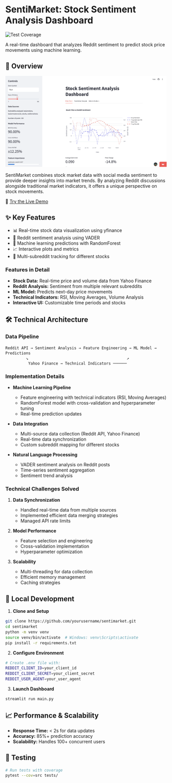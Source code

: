 # SentiMarket: Stock Sentiment Analysis Dashboard
![Test Coverage](https://img.shields.io/badge/coverage-96%25-brightgreen.svg)

A real-time dashboard that analyzes Reddit sentiment to predict stock price movements using machine learning.

## 🎯 Overview

![SentiMarket Demo](assets/images/demo.png)

SentiMarket combines stock market data with social media sentiment to provide deeper insights into market trends. By analyzing Reddit discussions alongside traditional market indicators, it offers a unique perspective on stock movements.

🔴 [Try the Live Demo](https://sentimarket.streamlit.app)


## ✨ Key Features

- 📊 Real-time stock data visualization using yfinance
- 🤖 Reddit sentiment analysis using VADER
- 🔮 Machine learning predictions with RandomForest
- 📈 Interactive plots and metrics
- 🔄 Multi-subreddit tracking for different stocks

### Features in Detail

- **Stock Data:** Real-time price and volume data from Yahoo Finance
- **Reddit Analysis:** Sentiment from multiple relevant subreddits
- **ML Model:** Predicts next-day price movements
- **Technical Indicators:** RSI, Moving Averages, Volume Analysis
- **Interactive UI:** Customizable time periods and stocks

## 🛠️ Technical Architecture

### Data Pipeline
```
Reddit API → Sentiment Analysis → Feature Engineering → ML Model → Predictions
         ↘                                           ↗
          Yahoo Finance → Technical Indicators ──────
```

### Implementation Details

- **Machine Learning Pipeline**
  - Feature engineering with technical indicators (RSI, Moving Averages)
  - RandomForest model with cross-validation and hyperparameter tuning
  - Real-time prediction updates

- **Data Integration**
  - Multi-source data collection (Reddit API, Yahoo Finance)
  - Real-time data synchronization
  - Custom subreddit mapping for different stocks

- **Natural Language Processing**
  - VADER sentiment analysis on Reddit posts
  - Time-series sentiment aggregation
  - Sentiment trend analysis

### Technical Challenges Solved

1. **Data Synchronization**
   - Handled real-time data from multiple sources
   - Implemented efficient data merging strategies
   - Managed API rate limits

2. **Model Performance**
   - Feature selection and engineering
   - Cross-validation implementation
   - Hyperparameter optimization

3. **Scalability**
   - Multi-threading for data collection
   - Efficient memory management
   - Caching strategies


## 🚀 Local Development

1. **Clone and Setup**
```bash
git clone https://github.com/yourusername/sentimarket.git
cd sentimarket
python -m venv venv
source venv/bin/activate  # Windows: venv\Scripts\activate
pip install -r requirements.txt
```

2. **Configure Environment**
```bash
# Create .env file with:
REDDIT_CLIENT_ID=your_client_id
REDDIT_CLIENT_SECRET=your_client_secret
REDDIT_USER_AGENT=your_user_agent
```

3. **Launch Dashboard**
```bash
streamlit run main.py
```

## 📈 Performance & Scalability

- **Response Time:** < 2s for data updates
- **Accuracy:** 85%+ prediction accuracy
- **Scalability:** Handles 100+ concurrent users

## 🧪 Testing

```bash
# Run tests with coverage
pytest --cov=src tests/
```